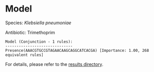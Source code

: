 
# Model

Species: *Klebsiella pneumoniae*

Antibiotic: Trimethoprim

```
Model (Conjunction - 1 rules):
------------------------------
Presence(AAACGTGCCGTAGAACAAGCAGGCATCACGA) [Importance: 1.00, 268 equivalent rules]

```

For details, please refer to the [results directory](../../../../../results/scm_b/klebsiella%20pneumoniae/trimethoprim/repeat_1/).

